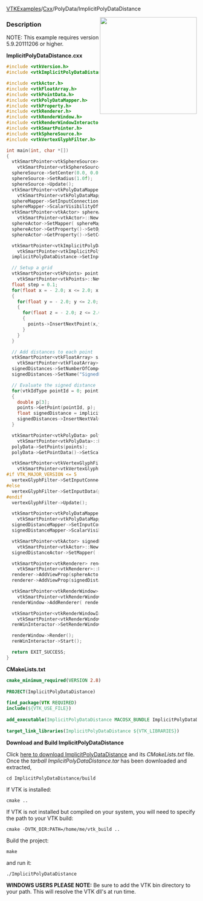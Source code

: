 [VTKExamples](/index/)/[Cxx](/Cxx)/PolyData/ImplicitPolyDataDistance

<img align="right" src="https://github.com/lorensen/VTKExamples/blob/gh-pages/Testing/Baseline/PolyData/TestImplicitPolyDataDistance.png?raw=true" width="256" />

### Description
NOTE: This example requires version 5.9.20111206 or higher. 

**ImplicitPolyDataDistance.cxx**
```c++
#include <vtkVersion.h>
#include <vtkImplicitPolyDataDistance.h>

#include <vtkActor.h>
#include <vtkFloatArray.h>
#include <vtkPointData.h>
#include <vtkPolyDataMapper.h>
#include <vtkProperty.h>
#include <vtkRenderer.h>
#include <vtkRenderWindow.h>
#include <vtkRenderWindowInteractor.h>
#include <vtkSmartPointer.h>
#include <vtkSphereSource.h>
#include <vtkVertexGlyphFilter.h>

int main(int, char *[])
{
  vtkSmartPointer<vtkSphereSource> sphereSource =
    vtkSmartPointer<vtkSphereSource>::New();
  sphereSource->SetCenter(0.0, 0.0, 0.0);
  sphereSource->SetRadius(1.0f);
  sphereSource->Update();
  vtkSmartPointer<vtkPolyDataMapper> sphereMapper =
    vtkSmartPointer<vtkPolyDataMapper>::New();
  sphereMapper->SetInputConnection( sphereSource->GetOutputPort() );
  sphereMapper->ScalarVisibilityOff();
  vtkSmartPointer<vtkActor> sphereActor =
    vtkSmartPointer<vtkActor>::New();
  sphereActor->SetMapper( sphereMapper );
  sphereActor->GetProperty()->SetOpacity(.3);
  sphereActor->GetProperty()->SetColor(1,0,0);

  vtkSmartPointer<vtkImplicitPolyDataDistance> implicitPolyDataDistance =
    vtkSmartPointer<vtkImplicitPolyDataDistance>::New();
  implicitPolyDataDistance->SetInput(sphereSource->GetOutput());

  // Setup a grid
  vtkSmartPointer<vtkPoints> points =
    vtkSmartPointer<vtkPoints>::New();
  float step = 0.1;
  for(float x = - 2.0; x <= 2.0; x += step)
  {
    for(float y = - 2.0; y <= 2.0; y += step)
    {
      for(float z = - 2.0; z <= 2.0; z += step)
      {
        points->InsertNextPoint(x,y,z);
      }
    }
  }

  // Add distances to each point
  vtkSmartPointer<vtkFloatArray> signedDistances =
    vtkSmartPointer<vtkFloatArray>::New();
  signedDistances->SetNumberOfComponents(1);
  signedDistances->SetName("SignedDistances");

  // Evaluate the signed distance function at all of the grid points
  for(vtkIdType pointId = 0; pointId < points->GetNumberOfPoints(); ++pointId)
  {
    double p[3];
    points->GetPoint(pointId, p);
    float signedDistance = implicitPolyDataDistance->EvaluateFunction(p);
    signedDistances->InsertNextValue(signedDistance);
  }

  vtkSmartPointer<vtkPolyData> polyData =
    vtkSmartPointer<vtkPolyData>::New();
  polyData->SetPoints(points);
  polyData->GetPointData()->SetScalars(signedDistances);

  vtkSmartPointer<vtkVertexGlyphFilter> vertexGlyphFilter =
    vtkSmartPointer<vtkVertexGlyphFilter>::New();
#if VTK_MAJOR_VERSION <= 5
  vertexGlyphFilter->SetInputConnection(polyData->GetProducerPort());
#else
  vertexGlyphFilter->SetInputData(polyData);
#endif
  vertexGlyphFilter->Update();

  vtkSmartPointer<vtkPolyDataMapper> signedDistanceMapper =
    vtkSmartPointer<vtkPolyDataMapper>::New();
  signedDistanceMapper->SetInputConnection(vertexGlyphFilter->GetOutputPort());
  signedDistanceMapper->ScalarVisibilityOn();

  vtkSmartPointer<vtkActor> signedDistanceActor =
    vtkSmartPointer<vtkActor>::New();
  signedDistanceActor->SetMapper( signedDistanceMapper );

  vtkSmartPointer<vtkRenderer> renderer =
    vtkSmartPointer<vtkRenderer>::New();
  renderer->AddViewProp(sphereActor);
  renderer->AddViewProp(signedDistanceActor);

  vtkSmartPointer<vtkRenderWindow> renderWindow =
    vtkSmartPointer<vtkRenderWindow>::New();
  renderWindow->AddRenderer( renderer );

  vtkSmartPointer<vtkRenderWindowInteractor> renWinInteractor =
    vtkSmartPointer<vtkRenderWindowInteractor>::New();
  renWinInteractor->SetRenderWindow( renderWindow );

  renderWindow->Render();
  renWinInteractor->Start();

  return EXIT_SUCCESS;
}
```
**CMakeLists.txt**
```cmake
cmake_minimum_required(VERSION 2.8)
 
PROJECT(ImplicitPolyDataDistance)
 
find_package(VTK REQUIRED)
include(${VTK_USE_FILE})
 
add_executable(ImplicitPolyDataDistance MACOSX_BUNDLE ImplicitPolyDataDistance.cxx)
 
target_link_libraries(ImplicitPolyDataDistance ${VTK_LIBRARIES})
```

**Download and Build ImplicitPolyDataDistance**

Click [here to download ImplicitPolyDataDistance](https://github.com/lorensen/VTKWikiExamplesTarballs/raw/master/ImplicitPolyDataDistance.tar) and its *CMakeLists.txt* file.
Once the *tarball ImplicitPolyDataDistance.tar* has been downloaded and extracted,
```
cd ImplicitPolyDataDistance/build 
```
If VTK is installed:
```
cmake ..
```
If VTK is not installed but compiled on your system, you will need to specify the path to your VTK build:
```
cmake -DVTK_DIR:PATH=/home/me/vtk_build ..
```
Build the project:
```
make
```
and run it:
```
./ImplicitPolyDataDistance
```
**WINDOWS USERS PLEASE NOTE:** Be sure to add the VTK bin directory to your path. This will resolve the VTK dll's at run time.

